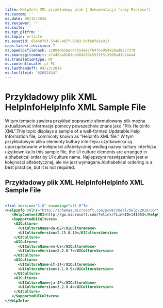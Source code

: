 ```yaml
---
title: HelpInfo XML przykładowy plik | Dokumentacja firmy Microsoft
ms.custom: ''
ms.date: 09/12/2016
ms.reviewer: ''
ms.suite: ''
ms.tgt_pltfrm: ''
ms.topic: article
ms.assetid: 6544070f-5549-407f-8603-5df60fe9e013
caps.latest.revision: 7
ms.openlocfilehash: 11804db56ec47554e82f04fe6954920ad9577370
ms.sourcegitcommit: e7445ba8203da304286c591ff513900ad1c244a4
ms.translationtype: MT
ms.contentlocale: pl-PL
ms.lasthandoff: 04/23/2019
ms.locfileid: "62082434"
---
```

# <a name="helpinfo-xml-sample-file"></a><span data-ttu-id="cbab6-102">Przykładowy plik XML HelpInfo</span><span class="sxs-lookup"><span data-stu-id="cbab6-102">HelpInfo XML Sample File</span></span>

<span data-ttu-id="cbab6-103">W tym temacie zawiera przykład poprawnie sformułowany plik można aktualizować informacje pomocy powszechnie znane jako "Plik HelpInfo XML".</span><span class="sxs-lookup"><span data-stu-id="cbab6-103">This topic displays a sample of a well-formed Updatable Help Information file, commonly known as "HelpInfo XML file."</span></span> <span data-ttu-id="cbab6-104">W tym przykładowym pliku elementy kultury interfejsu użytkownika są uporządkowane w kolejności alfabetycznej według nazwy kultury interfejsu użytkownika.</span><span class="sxs-lookup"><span data-stu-id="cbab6-104">In this sample file, the UI culture elements are arranged in alphabetical order by UI culture name.</span></span> <span data-ttu-id="cbab6-105">Najlepszym rozwiązaniem jest w kolejności alfabetycznej, ale nie jest wymagane.</span><span class="sxs-lookup"><span data-stu-id="cbab6-105">Alphabetical ordering is a best practice, but it is not required.</span></span>

## <a name="helpinfo-xml-sample-file"></a><span data-ttu-id="cbab6-106">Przykładowy plik XML HelpInfo</span><span class="sxs-lookup"><span data-stu-id="cbab6-106">HelpInfo XML Sample File</span></span>

```xml

<?xml version="1.0" encoding="utf-8"?>
<HelpInfo xmlns="http://schemas.microsoft.com/powershell/help/2010/05">
   <HelpContentURI>http://go.microsoft.com/fwlink/?LinkID=141553</HelpContentURI>
   <SupportedUICultures>
    <UICulture>
      <UICultureName>de-DE</UICultureName>
      <UICultureVersion>2.15.0.10</UICultureVersion>
    </UICulture>
    <UICulture>
      <UICultureName>en-US</UICultureName>
      <UICultureVersion>3.2.0.7</UICultureVersion>
    </UICulture>
    <UICulture>
      <UICultureName>it-IT</UICultureName>
      <UICultureVersion>1.1.0.5</UICultureVersion>
    </UICulture>
    <UICulture>
      <UICultureName>ja-JP</UICultureName>
      <UICultureVersion>3.2.0.4</UICultureVersion>
    </UICulture>
   </SupportedUICultures>
</HelpInfo>

```